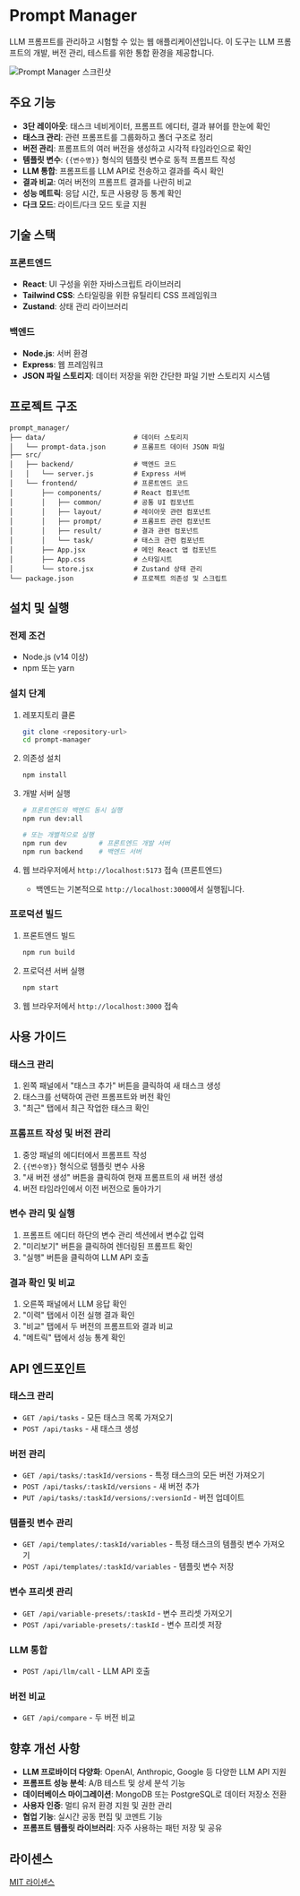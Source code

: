 # Prompt Manager

LLM 프롬프트를 관리하고 시험할 수 있는 웹 애플리케이션입니다. 이 도구는 LLM 프롬프트의 개발, 버전 관리, 테스트를 위한 통합 환경을 제공합니다.

![Prompt Manager 스크린샷](screenshot.png)

## 주요 기능

- **3단 레이아웃**: 태스크 네비게이터, 프롬프트 에디터, 결과 뷰어를 한눈에 확인
- **태스크 관리**: 관련 프롬프트를 그룹화하고 폴더 구조로 정리
- **버전 관리**: 프롬프트의 여러 버전을 생성하고 시각적 타임라인으로 확인
- **템플릿 변수**: `{{변수명}}` 형식의 템플릿 변수로 동적 프롬프트 작성
- **LLM 통합**: 프롬프트를 LLM API로 전송하고 결과를 즉시 확인
- **결과 비교**: 여러 버전의 프롬프트 결과를 나란히 비교
- **성능 메트릭**: 응답 시간, 토큰 사용량 등 통계 확인
- **다크 모드**: 라이트/다크 모드 토글 지원

## 기술 스택

### 프론트엔드
- **React**: UI 구성을 위한 자바스크립트 라이브러리
- **Tailwind CSS**: 스타일링을 위한 유틸리티 CSS 프레임워크
- **Zustand**: 상태 관리 라이브러리

### 백엔드
- **Node.js**: 서버 환경
- **Express**: 웹 프레임워크
- **JSON 파일 스토리지**: 데이터 저장을 위한 간단한 파일 기반 스토리지 시스템

## 프로젝트 구조

```
prompt_manager/
├── data/                      # 데이터 스토리지
│   └── prompt-data.json       # 프롬프트 데이터 JSON 파일
├── src/
│   ├── backend/               # 백엔드 코드
│   │   └── server.js          # Express 서버 
│   └── frontend/              # 프론트엔드 코드
│       ├── components/        # React 컴포넌트
│       │   ├── common/        # 공통 UI 컴포넌트
│       │   ├── layout/        # 레이아웃 관련 컴포넌트
│       │   ├── prompt/        # 프롬프트 관련 컴포넌트
│       │   ├── result/        # 결과 관련 컴포넌트
│       │   └── task/          # 태스크 관련 컴포넌트
│       ├── App.jsx            # 메인 React 앱 컴포넌트
│       ├── App.css            # 스타일시트
│       └── store.jsx          # Zustand 상태 관리
└── package.json               # 프로젝트 의존성 및 스크립트
```

## 설치 및 실행

### 전제 조건
- Node.js (v14 이상)
- npm 또는 yarn

### 설치 단계

1. 레포지토리 클론
   ```bash
   git clone <repository-url>
   cd prompt-manager
   ```

2. 의존성 설치
   ```bash
   npm install
   ```

3. 개발 서버 실행
   ```bash
   # 프론트엔드와 백엔드 동시 실행
   npm run dev:all

   # 또는 개별적으로 실행
   npm run dev        # 프론트엔드 개발 서버
   npm run backend    # 백엔드 서버
   ```

4. 웹 브라우저에서 `http://localhost:5173` 접속 (프론트엔드)
   - 백엔드는 기본적으로 `http://localhost:3000`에서 실행됩니다.

### 프로덕션 빌드

1. 프론트엔드 빌드
   ```bash
   npm run build
   ```

2. 프로덕션 서버 실행
   ```bash
   npm start
   ```

3. 웹 브라우저에서 `http://localhost:3000` 접속

## 사용 가이드

### 태스크 관리
1. 왼쪽 패널에서 "태스크 추가" 버튼을 클릭하여 새 태스크 생성
2. 태스크를 선택하여 관련 프롬프트와 버전 확인
3. "최근" 탭에서 최근 작업한 태스크 확인

### 프롬프트 작성 및 버전 관리
1. 중앙 패널의 에디터에서 프롬프트 작성
2. `{{변수명}}` 형식으로 템플릿 변수 사용
3. "새 버전 생성" 버튼을 클릭하여 현재 프롬프트의 새 버전 생성
4. 버전 타임라인에서 이전 버전으로 돌아가기

### 변수 관리 및 실행
1. 프롬프트 에디터 하단의 변수 관리 섹션에서 변수값 입력
2. "미리보기" 버튼을 클릭하여 렌더링된 프롬프트 확인
3. "실행" 버튼을 클릭하여 LLM API 호출

### 결과 확인 및 비교
1. 오른쪽 패널에서 LLM 응답 확인
2. "이력" 탭에서 이전 실행 결과 확인
3. "비교" 탭에서 두 버전의 프롬프트와 결과 비교
4. "메트릭" 탭에서 성능 통계 확인

## API 엔드포인트

### 태스크 관리
- `GET /api/tasks` - 모든 태스크 목록 가져오기
- `POST /api/tasks` - 새 태스크 생성

### 버전 관리
- `GET /api/tasks/:taskId/versions` - 특정 태스크의 모든 버전 가져오기
- `POST /api/tasks/:taskId/versions` - 새 버전 추가
- `PUT /api/tasks/:taskId/versions/:versionId` - 버전 업데이트

### 템플릿 변수 관리
- `GET /api/templates/:taskId/variables` - 특정 태스크의 템플릿 변수 가져오기
- `POST /api/templates/:taskId/variables` - 템플릿 변수 저장

### 변수 프리셋 관리
- `GET /api/variable-presets/:taskId` - 변수 프리셋 가져오기
- `POST /api/variable-presets/:taskId` - 변수 프리셋 저장

### LLM 통합
- `POST /api/llm/call` - LLM API 호출

### 버전 비교
- `GET /api/compare` - 두 버전 비교

## 향후 개선 사항

- **LLM 프로바이더 다양화**: OpenAI, Anthropic, Google 등 다양한 LLM API 지원
- **프롬프트 성능 분석**: A/B 테스트 및 상세 분석 기능
- **데이터베이스 마이그레이션**: MongoDB 또는 PostgreSQL로 데이터 저장소 전환
- **사용자 인증**: 멀티 유저 환경 지원 및 권한 관리
- **협업 기능**: 실시간 공동 편집 및 코멘트 기능
- **프롬프트 템플릿 라이브러리**: 자주 사용하는 패턴 저장 및 공유

## 라이센스

[MIT 라이센스](LICENSE)
